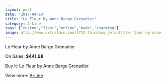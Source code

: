 ```yaml
---
layout: post
date: '2017-04-14'
title: "Le Fleur by Anne Barge Grenadier"
category: A-Line
tags: ["custom","fleur","online","made","charming"]
image: http://www.extralace.com/1712-thickbox_default/le-fleur-by-anne-barge-grenadier.jpg
---
```

Le Fleur by Anne Barge Grenadier

On Sales: **$441.98**
<a href="https://www.extralace.com/a-line/812-le-fleur-by-anne-barge-grenadier.html"><amp-img layout="responsive" width="600" height="600" src="//www.extralace.com/1712-thickbox_default/le-fleur-by-anne-barge-grenadier.jpg" alt="Le Fleur by Anne Barge Grenadier 0" /></a>
<a href="https://www.extralace.com/a-line/812-le-fleur-by-anne-barge-grenadier.html"><amp-img layout="responsive" width="600" height="600" src="//www.extralace.com/1714-thickbox_default/le-fleur-by-anne-barge-grenadier.jpg" alt="Le Fleur by Anne Barge Grenadier 1" /></a>
<a href="https://www.extralace.com/a-line/812-le-fleur-by-anne-barge-grenadier.html"><amp-img layout="responsive" width="600" height="600" src="//www.extralace.com/1713-thickbox_default/le-fleur-by-anne-barge-grenadier.jpg" alt="Le Fleur by Anne Barge Grenadier 2" /></a>

Buy it: [Le Fleur by Anne Barge Grenadier](https://www.extralace.com/a-line/812-le-fleur-by-anne-barge-grenadier.html "Le Fleur by Anne Barge Grenadier")

View more: [A-Line](https://www.extralace.com/2-a-line "A-Line")